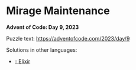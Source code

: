 # Mirage Maintenance

**Advent of Code: Day 9, 2023**

Puzzle text: <https://adventofcode.com/2023/day/9>

Solutions in other languages:

- [💧 Elixir](../../../elixir/lib/2023/09_mirage_maintenance/README.md)
